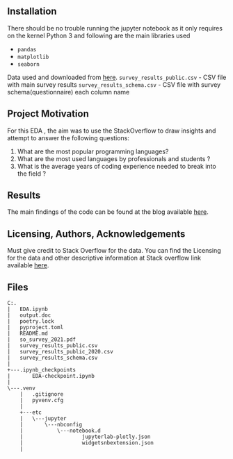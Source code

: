

## Installation <a name="installation"></a>

There should be no trouble running the jupyter notebook as it only requires on the kernel Python 3 and following are the main libraries used

* `pandas`
* `matplotlib`
* `seaborn`

Data used and downloaded from [here](https://insights.stackoverflow.com/survey).
`survey_results_public.csv` - CSV file with main survey results
`survey_results_schema.csv` - CSV file with survey schema(questionnaire) each column name

## Project Motivation<a name="motivation"></a>

For this EDA , the aim was to use the StackOverflow to draw insights and attempt to answer the following questions:

1. What are the most popular programming languages?
2. What are the most used languages by professionals and students ?
3. What is the average years of coding experience needed to break into the field ?



## Results<a name="results"></a>

The main findings of the code can be found at the blog available [here](https://medium.com/@shihab.alnassri/what-programing-languages-you-should-learn-in-2022-379963da08f7).

## Licensing, Authors, Acknowledgements<a name="licensing"></a>

Must give credit to Stack Overflow for the data.  You can find the Licensing for the data and other descriptive information at Stack overflow link available [here](https://insights.stackoverflow.com/survey).

## Files
```
C:.
|   EDA.ipynb
|   output.doc
|   poetry.lock
|   pyproject.toml
|   README.md
|   so_survey_2021.pdf
|   survey_results_public.csv
|   survey_results_public_2020.csv
|   survey_results_schema.csv
|   
+---.ipynb_checkpoints
|       EDA-checkpoint.ipynb
|       
\---.venv
    |   .gitignore
    |   pyvenv.cfg
    |   
    +---etc
    |   \---jupyter
    |       \---nbconfig
    |           \---notebook.d
    |                   jupyterlab-plotly.json
    |                   widgetsnbextension.json
    |                   
    

```
